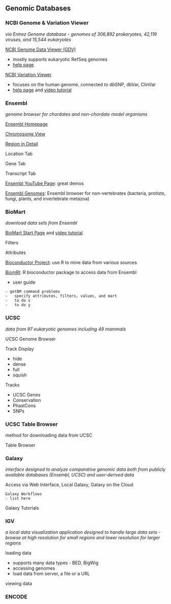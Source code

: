 ## Genomic Databases
### NCBI Genome & Variation Viewer
_via Entrez Genome database - genomes of 306,892 prokaryotes, 42,119 viruses, and 15,544 eukaryotes_

[NCBI Genome Data Viewer (GDV)](https://www.ncbi.nlm.nih.gov/genome/gdv/)
- mostly supports eukaryotic RefSeq genomes
- [help page](https://www.ncbi.nlm.nih.gov/genome/gdv/browser/help/)

[NCBI Variation Viewer](https://www.ncbi.nlm.nih.gov/variation/view/)
- focuses on the human genome, connected to dbSNP, dbVar, ClinVar
- [help page](https://www.ncbi.nlm.nih.gov/variation/view/help/) and [video tutorial](https://www.youtube.com/watch?v=rnWZ9MFBwUM&ab_channel=TheNationalLibraryofMedicine)

### Ensembl
_genome browser for chordates and non-chordate model organisms_

[Ensembl Homepage](http://uswest.ensembl.org/index.html)

[Chromosome View](http://uswest.ensembl.org/Homo_sapiens/Location/Chromosome?r=11)

[Region in Detail](http://uswest.ensembl.org/Homo_sapiens/Location/View?db=core;g=ENSG00000244734;r=11:5225386-5229473)

Location Tab

Gene Tab

Transcript Tab

[Ensembl YouTube Page](https://www.youtube.com/channel/UCKGzTZIXfs2HX44X3HqBtDA): great demos

[Ensembl Genomes](http://ensemblgenomes.org/): Ensembl browser for non-vertebrates (bacteria, protists, fungi, plants, and invertebrate metazoa)

### BioMart
_download data sets from Ensembl_

[BioMart Start Page](http://uswest.ensembl.org/biomart/martview/c92977310e04989e7c0a23d938ed684b) and [video tutorial](https://www.youtube.com/watch?v=DXPaBdPM2vs&list=PLA5333E28D1193B6B&index=5&ab_channel=EnsemblTraining)

Filters

Attributes

[Bioconductor Project](https://www.bioconductor.org/): use R to mine data from various sources

[BiomRt](https://bioconductor.org/packages/release/bioc/vignettes/biomaRt/inst/doc/biomaRt.html): R bioconductor package to access data from Ensembl
- user guide
```
- getBM command problems
-   specify attributes, filters, values, and mart 
-   to do x
-   to do y
```

### UCSC
_data from 97 eukaryotic genomes including 49 mammals_

UCSC Genome Browser

Track Display
- hide
- dense
- full
- squish

Tracks
- UCSC Genes
- Conservation
- PhastCons
- SNPs


### UCSC Table Browser
method for downloading data from UCSC

Table Browser

### Galaxy
_interface designed to analyze comparative genomic data both from publicly available databases (Ensembl, UCSC) and user-derived data_

Access via Web Interface, Local Galaxy, Galaxy on the Cloud

```
Galaxy Workflows
- list here
```

Galaxy Tutorials

### IGV
_a local data visualization application designed to handle large data sets - browse at high resolution for small regions and lower resolution for larger regions_

loading data
- supports many data types - BED, BigWig
- accessing genomes 
- load data from server, a file or a URL

viewing data


### ENCODE
